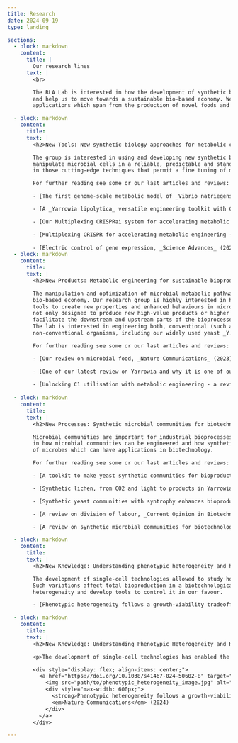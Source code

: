 ```yaml
---
title: Research
date: 2024-09-19
type: landing

sections:
  - block: markdown
    content:
      title: |
        Our research lines
      text: |
        <br>

        The RLA Lab is interested in how the development of synthetic biology can revolutionise biotechnologies 
        and help us to move towards a sustainable bio-based economy. We engineer microorganisms for a wide range of 
        applications which span from the production of novel foods and alternative proteins to chemicals and fuels.

  - block: markdown
    content:
      title:
      text: |
        <h2>New Tools: New synthetic biology approaches for metabolic control</h2>

        The group is interested in using and developing new synthetic biology tools that allow us to precisely 
        manipulate microbial cells in a reliable, predictable and standardised way. In particular, we are interested 
        in those cutting-edge techniques that permit a fine tuning of metabolic pathways.

        For further reading see some or our last articles and reviews:

        - [The first genome-scale metabolic model of _Vibrio natriegens_, _Molecular Systems Biology_ (2023)](https://doi.org/10.15252/msb.202110523)

        - [A _Yarrowia lipolytica_ versatile engineering toolkit with CRISPR compatibilities, _Communications Biology_ (2023)](https://doi.org/10.1038/s42003-023-05202-5)

        - [Our Multiplexing CRISPRai system for accelerating metabolic engineering, _Nature Communications_ (2022)](https://doi.org/10.1038/s41467-022-32603-7)

        - [Multiplexing CRISPR for accelerating metabolic engineering - a review, _Nature Communications_ (2020)](https://doi.org/10.1038/s41467-020-15053-x)
  
        - [Electric control of gene expression, _Science Advances_ (2022)](https://www.science.org/doi/10.1126/sciadv.abm5091)
  - block: markdown
    content:
      title:
      text: |
        <h2>New Products: Metabolic engineering for sustainable bioproduction</h2>

        The manipulation and optimization of microbial metabolic pathways are the keys for biotechnology and a 
        bio-based economy. Our research group is highly interested in hacking metabolism using synthetic biology 
        tools to create new properties and enhanced behaviours in microbial cells. The engineering strategies are 
        not only designed to produce new high-value products or higher amount of pre-existing products but also to 
        facilitate the downstream and upstream parts of the bioprocesses.  
        The lab is interested in engineering both, conventional (such as _S. cerevisiae_ and _E. coli_) and 
        non-conventional organisms, including our widely used yeast _Y. lipolytica_.

        For further reading see some or our last articles and reviews:

        - [Our review on microbial food, _Nature Communications_ (2023)](https://doi.org/10.1038/s41467-023-37891-1)

        - [One of our latest review on Yarrowia and why it is one of our favourite hosts, _Trends in Biotechnology_ (2023)](https://doi.org/10.1016/j.tibtech.2022.07.006)
        
        - [Unlocking C1 utilisation with metabolic engineering - a review, _Nature Chemical Biology_ (2021)](https://doi.org/10.1038/s41589-021-00836-0)
  
  - block: markdown
    content:
      title:
      text: |
        <h2>New Processes: Synthetic microbial communities for biotechnology</h2>

        Microbial communities are important for industrial bioprocesses (i.e. food production). We are interested 
        in how microbial communities can be engineered and how synthetic biology can help to establish novel communities 
        of microbes which can have applications in biotechnology.

        For further reading see some or our last articles and reviews:

        - [A toolkit to make yeast synthetic communities for bioproduction, _Nature Microbiology_, (2024)](https://doi.org/10.1038/s41564-023-01596-4)

        - [Synthetic lichen, from CO2 and light to products in Yarrowia, _Bioresource Technology_ (2024)](https://doi.org/10.1016/j.biortech.2024.131232)

        - [Synthetic yeast communities with syntrophy enhances bioproduction, _Nature Chemical Biology_ (2023)](https://doi.org/10.1038/s41589-023-01341-2)

        - [A review on division of labour, _Current Opinion in Biotechnology_ (2022)](https://doi.org/10.1016/j.copbio.2022.102706)

        - [A review on synthetic microbial communities for biotechnology, _Trends in Biotechnology_ (2019)](https://doi.org/10.1016/j.tibtech.2018.11.002)

  - block: markdown
    content:
      title:
      text: |
        <h2>New Knowledge: Understanding phenotypic heterogeneity and how it affects production</h2>

        The development of single-cell technologies allowed to study how individual cells behave within a population. 
        Such variations affect total bioproduction in a biotechnological process. We are interested in understanding 
        heterogeneity and develop tools to control it in our favour.

        - [Phenotypic heterogeneity follows a growth-viability tradeoff in response to amino acid identity, _Nature Communications_ (2024)](https://doi.org/10.1038/s41467-024-50602-8)

  - block: markdown
    content:
      title:
      text: |
        <h2>New Knowledge: Understanding Phenotypic Heterogeneity and How It Affects Production</h2>

        <p>The development of single-cell technologies has enabled the study of individual cell behaviors within a population. Such variations can impact total bioproduction in biotechnological processes. We aim to understand heterogeneity and develop tools to control it to our advantage.</p>

        <div style="display: flex; align-items: center;">
          <a href="https://doi.org/10.1038/s41467-024-50602-8" target="_blank" style="text-decoration: none; color: black; display: flex; align-items: center;">
            <img src="path/to/phenotypic_heterogeneity_image.jpg" alt="Phenotypic heterogeneity" style="width: 150px; height: auto; margin-right: 15px;">
            <div style="max-width: 600px;">
              <strong>Phenotypic heterogeneity follows a growth-viability tradeoff in response to amino acid identity</strong><br>
              <em>Nature Communications</em> (2024)
            </div>
          </a>
        </div>

---
```

